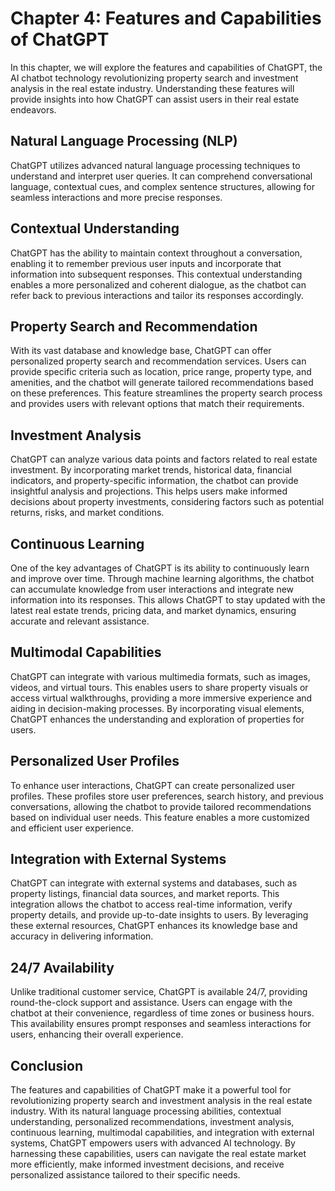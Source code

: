 Chapter 4: Features and Capabilities of ChatGPT
===============================================

In this chapter, we will explore the features and capabilities of ChatGPT, the AI chatbot technology revolutionizing property search and investment analysis in the real estate industry. Understanding these features will provide insights into how ChatGPT can assist users in their real estate endeavors.

Natural Language Processing (NLP)
---------------------------------

ChatGPT utilizes advanced natural language processing techniques to understand and interpret user queries. It can comprehend conversational language, contextual cues, and complex sentence structures, allowing for seamless interactions and more precise responses.

Contextual Understanding
------------------------

ChatGPT has the ability to maintain context throughout a conversation, enabling it to remember previous user inputs and incorporate that information into subsequent responses. This contextual understanding enables a more personalized and coherent dialogue, as the chatbot can refer back to previous interactions and tailor its responses accordingly.

Property Search and Recommendation
----------------------------------

With its vast database and knowledge base, ChatGPT can offer personalized property search and recommendation services. Users can provide specific criteria such as location, price range, property type, and amenities, and the chatbot will generate tailored recommendations based on these preferences. This feature streamlines the property search process and provides users with relevant options that match their requirements.

Investment Analysis
-------------------

ChatGPT can analyze various data points and factors related to real estate investment. By incorporating market trends, historical data, financial indicators, and property-specific information, the chatbot can provide insightful analysis and projections. This helps users make informed decisions about property investments, considering factors such as potential returns, risks, and market conditions.

Continuous Learning
-------------------

One of the key advantages of ChatGPT is its ability to continuously learn and improve over time. Through machine learning algorithms, the chatbot can accumulate knowledge from user interactions and integrate new information into its responses. This allows ChatGPT to stay updated with the latest real estate trends, pricing data, and market dynamics, ensuring accurate and relevant assistance.

Multimodal Capabilities
-----------------------

ChatGPT can integrate with various multimedia formats, such as images, videos, and virtual tours. This enables users to share property visuals or access virtual walkthroughs, providing a more immersive experience and aiding in decision-making processes. By incorporating visual elements, ChatGPT enhances the understanding and exploration of properties for users.

Personalized User Profiles
--------------------------

To enhance user interactions, ChatGPT can create personalized user profiles. These profiles store user preferences, search history, and previous conversations, allowing the chatbot to provide tailored recommendations based on individual user needs. This feature enables a more customized and efficient user experience.

Integration with External Systems
---------------------------------

ChatGPT can integrate with external systems and databases, such as property listings, financial data sources, and market reports. This integration allows the chatbot to access real-time information, verify property details, and provide up-to-date insights to users. By leveraging these external resources, ChatGPT enhances its knowledge base and accuracy in delivering information.

24/7 Availability
-----------------

Unlike traditional customer service, ChatGPT is available 24/7, providing round-the-clock support and assistance. Users can engage with the chatbot at their convenience, regardless of time zones or business hours. This availability ensures prompt responses and seamless interactions for users, enhancing their overall experience.

Conclusion
----------

The features and capabilities of ChatGPT make it a powerful tool for revolutionizing property search and investment analysis in the real estate industry. With its natural language processing abilities, contextual understanding, personalized recommendations, investment analysis, continuous learning, multimodal capabilities, and integration with external systems, ChatGPT empowers users with advanced AI technology. By harnessing these capabilities, users can navigate the real estate market more efficiently, make informed investment decisions, and receive personalized assistance tailored to their specific needs.
